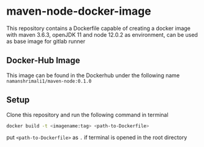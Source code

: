 # maven-node-docker-image
This repository contains a Dockerfile capable of creating a docker image with maven 3.6.3, openJDK 11 and node 12.0.2 as environment, can be used as base image for gitlab runner

## Docker-Hub Image
This image can be found in the Dockerhub under the following name
`namanshrimali1/maven-node:0.1.0`

## Setup
Clone this repository and run the following command in terminal
```sh
docker build -t <imagename:tag> <path-to-Dockerfile>
```
put `<path-to-Dockerfile>` as ` . ` if terminal is opened in the root directory

